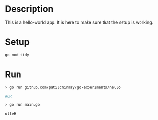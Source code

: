 # Description

This is a hello-world app.
It is here to make sure that the setup is working.

# Setup

```bash
go mod tidy
```

# Run

```bash
> go run github.com/patilchinmay/go-experiments/hello

#OR

> go run main.go

olleH
```
